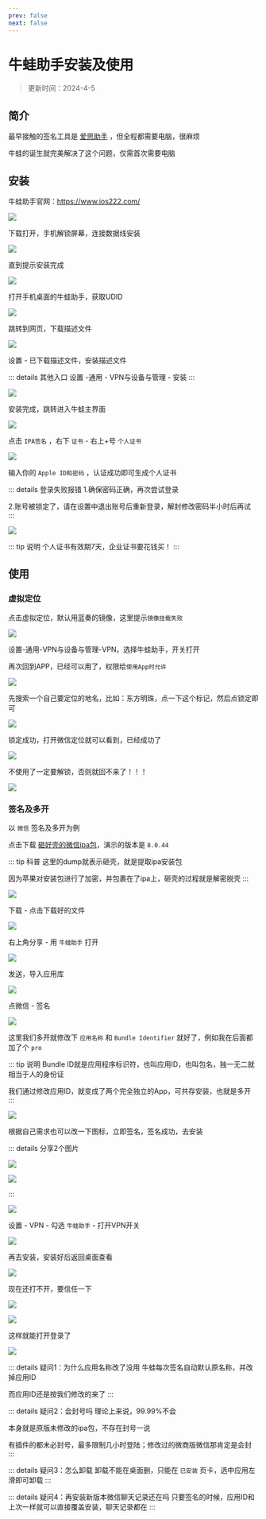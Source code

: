 ```yaml
---
prev: false
next: false
---
```


# 牛蛙助手安装及使用

> 更新时间：2024-4-5

## 简介

最早接触的签名工具是 [爱思助手](https://www.i4.cn/) ，但全程都需要电脑，很麻烦

牛蛙的诞生就完美解决了这个问题，仅需首次需要电脑



## 安装


牛蛙助手官网：https://www.ios222.com/

![](/bullfrog/bullfrog-01.png)


下载打开，手机解锁屏幕，连接数据线安装


![](/bullfrog/bullfrog-02.png)

直到提示安装完成

![](/bullfrog/bullfrog-03.png)


打开手机桌面的牛蛙助手，获取UDID

![](/bullfrog/bullfrog-04.png)


跳转到网页，下载描述文件

![](/bullfrog/bullfrog-05.png)


设置 - 已下载描述文件，安装描述文件

::: details 其他入口
设置  -通用 - VPN与设备与管理 - 安装
:::

![](/bullfrog/bullfrog-06.png)

安装完成，跳转进入牛蛙主界面

![](/bullfrog/bullfrog-07.png)


点击 `IPA签名` ，右下 `证书` - 右上+号 `个人证书`

![](/bullfrog/bullfrog-08.png)

输入你的 `Apple ID和密码` ，认证成功即可生成个人证书

::: details 登录失败报错
1.确保密码正确，再次尝试登录

2.账号被锁定了，请在设置中退出账号后重新登录，解封修改密码半小时后再试
:::

![](/bullfrog/bullfrog-09.png)

::: tip 说明
个人证书有效期7天，企业证书要花钱买！
:::


## 使用



### 虚拟定位


点击虚拟定位，默认用蓝奏的镜像，这里提示`镜像挂载失败`

![](/bullfrog/bullfrog-10.png)


设置-通用-VPN与设备与管理-VPN，选择牛蛙助手，开关打开

再次回到APP，已经可以用了，权限给`使用App时允许`


![](/bullfrog/bullfrog-11.png)


先搜索一个自己要定位的地名，比如：东方明珠，点一下这个标记，然后点锁定即可

![](/bullfrog/bullfrog-12.png)


锁定成功，打开微信定位就可以看到，已经成功了

![](/bullfrog/bullfrog-13.png)


不使用了一定要解锁，否则就回不来了！！！

![](/bullfrog/bullfrog-14.png)




### 签名及多开


以 `微信` 签名及多开为例

点击下载 [砸好壳的微信ipa包](https://github.com/Yiov/wechat-dump/releases/tag/dump)，演示的版本是 `8.0.44`

::: tip 科普
这里的dump就表示砸壳，就是提取ipa安装包

因为苹果对安装包进行了加密，并包裹在了ipa上，砸壳的过程就是解密脱壳
:::


![](/bullfrog/bullfrog-15.png)

下载 - 点击下载好的文件

![](/bullfrog/bullfrog-16.png)

右上角分享 - 用 `牛蛙助手` 打开

![](/bullfrog/bullfrog-17.png)

发送，导入应用库

![](/bullfrog/bullfrog-18.png)

点微信 - 签名

![](/bullfrog/bullfrog-19.png)

这里我们多开就修改下 `应用名称` 和 `Bundle Identifier` 就好了，例如我在后面都加了个 `pro`

::: tip 说明
Bundle ID就是应用程序标识符，也叫应用ID，也叫包名，独一无二就相当于人的身份证

我们通过修改应用ID，就变成了两个完全独立的App，可共存安装，也就是多开
:::

![](/bullfrog/bullfrog-20.png)

根据自己需求也可以改一下图标，立即签名，签名成功，去安装

::: details 分享2个图片

![](/bullfrog/icon/icon-01.png)

![](/bullfrog/icon/icon-02.jpg)

:::

![](/bullfrog/bullfrog-21.png)


设置 - VPN - 勾选 `牛蛙助手` - 打开VPN开关


![](/bullfrog/bullfrog-22.png)

再去安装，安装好后返回桌面查看

![](/bullfrog/bullfrog-23.png)

现在还打不开，要信任一下

![](/bullfrog/bullfrog-24.png)


![](/bullfrog/bullfrog-25.png)

这样就能打开登录了

![](/bullfrog/bullfrog-26.png)



::: details 疑问1：为什么应用名称改了没用
牛蛙每次签名自动默认原名称，并改掉应用ID

而应用ID还是按我们修改的来了
:::


::: details 疑问2：会封号吗
理论上来说，99.99%不会

本身就是原版未修改的ipa包，不存在封号一说

有插件的都未必封号，最多限制几小时登陆；修改过的微商版微信那肯定是会封
:::

::: details 疑问3：怎么卸载
卸载不能在桌面删，只能在 `已安装` 页卡，选中应用左滑即可卸载
:::

::: details 疑问4：再安装新版本微信聊天记录还在吗
只要签名的时候，应用ID和上次一样就可以直接覆盖安装，聊天记录都在
:::




